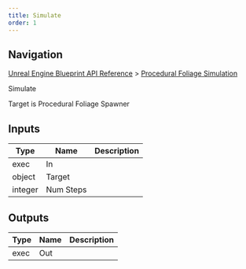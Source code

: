 ```yaml
---
title: Simulate
order: 1
---
```

## Navigation

[Unreal Engine Blueprint API Reference](https://dev.epicgames.com/documentation/en-us/unreal-engine/BlueprintAPI) > [Procedural Foliage Simulation](https://dev.epicgames.com/documentation/en-us/unreal-engine/BlueprintAPI/ProceduralFoliageSimulation)

Simulate

Target is Procedural Foliage Spawner

## Inputs

| Type | Name | Description |
| --- | --- | --- |
| exec | In |  |
| object | Target |  |
| integer | Num Steps |  |

## Outputs

| Type | Name | Description |
| --- | --- | --- |
| exec | Out |  |
